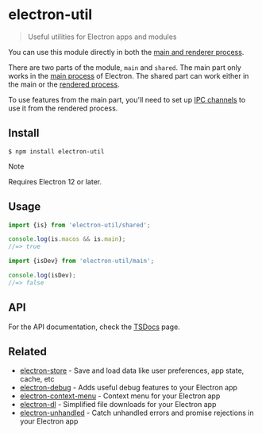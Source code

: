 # electron-util

> Useful utilities for Electron apps and modules

You can use this module directly in both the [main and renderer process](https://electronjs.org/docs/tutorial/quick-start/#main-process).

There are two parts of the module, `main` and `shared`. The main part only works in the [main process](https://www.electronjs.org/docs/latest/tutorial/quick-start/#run-the-main-process) of Electron. The shared part can work either in the main or the [rendered process](https://www.electronjs.org/docs/latest/tutorial/process-model#the-renderer-process).

To use features from the main part, you'll need to set up [IPC channels](https://www.electronjs.org/docs/latest/tutorial/ipc) to use it from the rendered process.

## Install

```
$ npm install electron-util
```

> [!NOTE]
> Requires Electron 12 or later.

## Usage

```ts
import {is} from 'electron-util/shared';

console.log(is.macos && is.main);
//=> true
```

```ts
import {isDev} from 'electron-util/main';

console.log(isDev);
//=> false
```

## API

For the API documentation, check the [TSDocs](https://tsdocs.dev/docs/electron-util) page.

## Related

- [electron-store](https://github.com/sindresorhus/electron-store) - Save and load data like user preferences, app state, cache, etc
- [electron-debug](https://github.com/sindresorhus/electron-debug) - Adds useful debug features to your Electron app
- [electron-context-menu](https://github.com/sindresorhus/electron-context-menu) - Context menu for your Electron app
- [electron-dl](https://github.com/sindresorhus/electron-dl) - Simplified file downloads for your Electron app
- [electron-unhandled](https://github.com/sindresorhus/electron-unhandled) - Catch unhandled errors and promise rejections in your Electron app
